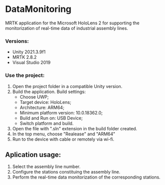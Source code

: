 # DataMonitoring

MRTK application for the Microsoft HoloLens 2 for supporting the monitorization of real-time data of industrial assembly lines.

### Versions:

 - Unity 2021.3.9f1
 - MRTK 2.8.2
 - Visual Studio 2019
 
 ### Use the project:
 1. Open the project folder in a compatible Unity version.
 2. Build the application. Build settings:
    - Choose UWP;
    - Target device: HoloLens;
    - Architecture: ARM64;
    - Minimum platform version: 10.0.18362.0;
    - Build and Run on: USB Device;
    - Switch platform and build.
 3. Open the file with ".sln" extension in the build folder created.
 4. In the top menu, choose "Realease" and "ARM64"
 5. Run to the device with cable or remotely via wi-fi.

## Aplication usage:
1. Select the assembly line number.
2. Configure the stations constituing the assembly line.
3. Perform the real-time data monitorization of the corresponding stations.

